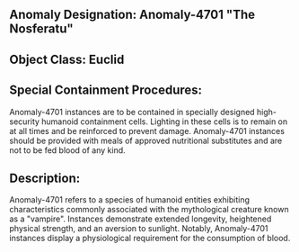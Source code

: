 ## **Anomaly Designation: Anomaly-4701 "The Nosferatu"**

## **Object Class: Euclid**

## **Special Containment Procedures**:

Anomaly-4701 instances are to be contained in specially designed high-security humanoid containment cells. Lighting in these cells is to remain on at all times and be reinforced to prevent damage. Anomaly-4701 instances should be provided with meals of approved nutritional substitutes and are not to be fed blood of any kind.

## **Description**:

Anomaly-4701 refers to a species of humanoid entities exhibiting characteristics commonly associated with the mythological creature known as a "vampire". Instances demonstrate extended longevity, heightened physical strength, and an aversion to sunlight. Notably, Anomaly-4701 instances display a physiological requirement for the consumption of blood.